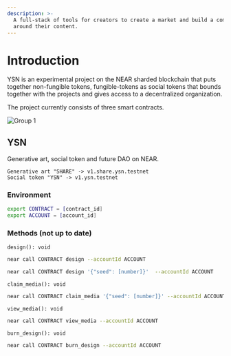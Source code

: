 ```yaml
---
description: >-
  A full-stack of tools for creators to create a market and build a community
  around their content.
---
```


# Introduction

YSN is an experimental project on the NEAR sharded blockchain that puts together non-fungible tokens, fungible-tokens as social tokens that bounds together with the projects and gives access to a decentralized organization.

The project currently consists of three smart contracts.

![Group 1](https://user-images.githubusercontent.com/5102099/119519396-ac0a9800-bd79-11eb-9b07-4f345212a52d.png)

## YSN

Generative art, social token and future DAO on NEAR.

```text
Generative art "SHARE" -> v1.share.ysn.testnet
Social token "YSN" -> v1.ysn.testnet
```

### Environment

```bash
export CONTRACT = [contract_id]
export ACCOUNT = [account_id]
```

### Methods \(not up to date\)

`design(): void`

```bash
near call CONTRACT design --accountId ACCOUNT
```

```bash
near call CONTRACT design '{"seed": [number]}'  --accountId ACCOUNT
```

`claim_media(): void`

```bash
near call CONTRACT claim_media '{"seed": [number]}' --accountId ACCOUNT
```

`view_media(): void`

```bash
near call CONTRACT view_media --accountId ACCOUNT
```

`burn_design(): void`

```bash
near call CONTRACT burn_design --accountId ACCOUNT
```

